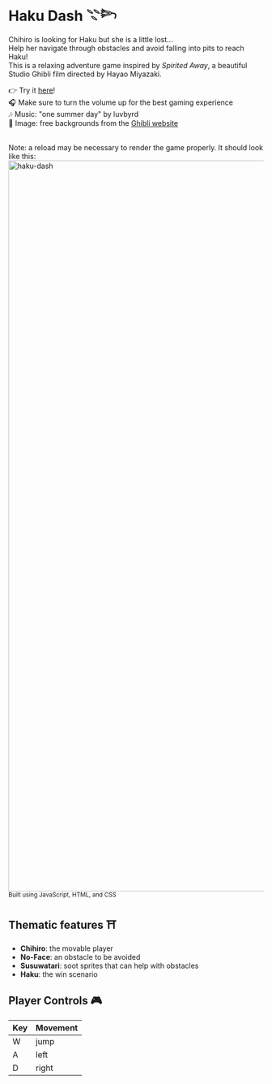 # Haku Dash 𓇢𓆸
Chihiro is looking for Haku but she is a little lost... <br>
Help her navigate through obstacles and avoid falling into pits to reach Haku! <br>
This is a relaxing adventure game inspired by *Spirited Away*, a beautiful Studio Ghibli film directed by Hayao Miyazaki. <br>

👉 Try it [here](https://haku-dash.vercel.app)!<br>
🎧 Make sure to turn the volume up for the best gaming experience <br>
🎶 Music: "one summer day" by luvbyrd <br>
📸 Image: free backgrounds from the [Ghibli website](https://www.ghibli.jp/info/013251/) <br><br>

Note: a reload may be necessary to render the game properly. It should look like this: 
<img width="1440" alt="haku-dash" src="https://github.com/ashwu11/haku-dash/assets/134242218/76b329dc-90d0-44b8-81b9-aacd1c3c6df9">
<sup> Built using JavaScript, HTML, and CSS <sup>

## Thematic features ⛩️
- **Chihiro**: the movable player
- **No-Face**: an obstacle to be avoided
- **Susuwatari**: soot sprites that can help with obstacles <br>
- **Haku**: the win scenario

## Player Controls 🎮
| Key | Movement |
| --- | -------- |
|  W  |   jump   |
|  A  |   left   |
|  D  |   right  |
